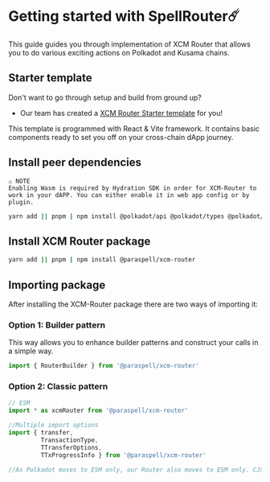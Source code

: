 # Getting started with SpellRouter☄️
This guide guides you through implementation of XCM Router that allows you to do various exciting actions on Polkadot and Kusama chains.

## Starter template
Don't want to go through setup and build from ground up? 
- Our team has created a [XCM Router Starter template](https://github.com/paraspell/xcm-router-template) for you! 

This template is programmed with React & Vite framework. It contains basic components ready to set you off on your cross-chain dApp journey.

## Install peer dependencies

```
⚠️ NOTE
Enabling Wasm is required by Hydration SDK in order for XCM-Router to work in your dAPP. You can either enable it in web app config or by plugin.
```

```sh
yarn add || pnpm | npm install @polkadot/api @polkadot/types @polkadot/api-base @polkadot/apps-config @polkadot/util
```

## Install XCM Router package
```sh
yarn add || pnpm | npm install @paraspell/xcm-router
```

## Importing package
After installing the XCM-Router package there are two ways of importing it:

### Option 1: Builder pattern 

This way allows you to enhance builder patterns and construct your calls in a simple way.

```js
import { RouterBuilder } from '@paraspell/xcm-router'
```

### Option 2: Classic pattern

```js
// ESM
import * as xcmRouter from '@paraspell/xcm-router'

//Multiple import options
import { transfer, 
         TransactionType, 
         TTransferOptions, 
         TTxProgressInfo } from '@paraspell/xcm-router'

//As Polkadot moves to ESM only, our Router also moves to ESM only. CJS is not supported anymore.
```


